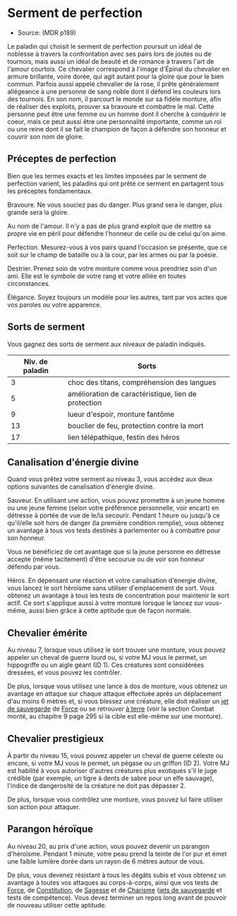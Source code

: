 <!--Items-->

# <!--Name-->Serment de perfection<!--/Name-->

- Source: <!--Source-->(MDR p189)<!--/Source-->

Le paladin qui choisit le serment de perfection poursuit un idéal de noblesse à travers la confrontation avec ses pairs lors de joutes ou de tournois, mais aussi un idéal de beauté et de romance à travers l'art de l'amour courtois. Ce chevalier correspond à l'image d'Épinal du chevalier en armure brillante, voire dorée, qui agit autant pour la gloire que pour le bien commun. Parfois aussi appelé chevalier de la rose, il prête généralement allégeance à une personne de sang noble dont il défend les couleurs lors des tournois. En son nom, il parcourt le monde sur sa fidèle monture, afin de réaliser des exploits, prouver sa bravoure et combattre le mal. Cette personne peut être une femme ou un homme dont il cherche à conquérir le coeur, mais ce peut aussi être une personnalité importante, comme un roi ou une reine dont il se fait le champion de façon à défendre son honneur et couvrir son nom de gloire.

<!--Generic-->

## <!--Name-->Préceptes de perfection<!--/Name-->

Bien que les termes exacts et les limites imposées par le serment de perfection varient, les paladins qui ont prêté ce serment en partagent tous les préceptes fondamentaux.

Bravoure. Ne vous souciez pas du danger. Plus grand sera le danger, plus grande sera la gloire.

Au nom de l'amour. Il n'y a pas de plus grand exploit que de mettre sa propre vie en péril pour défendre l'honneur de celle ou de celui qu'on aime.

Perfection. Mesurez-vous à vos pairs quand l'occasion se présente, que ce soit sur le champ de bataille ou à la cour, par les armes ou par la poésie.

Destrier. Prenez soin de votre monture comme vous prendriez soin d'un ami. Elle est le symbole de votre rang et votre alliée en toutes circonstances.

Élégance. Soyez toujours un modèle pour les autres, tant par vos actes que vos paroles ou votre apparence.

<!--/Generic-->

<!--Generic-->

## <!--Name-->Sorts de serment<!--/Name-->

Vous gagnez des sorts de serment aux niveaux de paladin indiqués.

|Niv. de paladin|Sorts|
|---|---|
|3|choc des titans, compréhension des langues|
|5|amélioration de caractéristique, lien de protection|
|9|lueur d'espoir, monture fantôme|
|13|bouclier de feu, protection contre la mort|
|17|lien télépathique, festin des héros|

<!--/Generic-->

<!--Generic-->

## <!--Name-->Canalisation d'énergie divine<!--/Name-->

Quand vous prêtez votre serment au niveau 3, vous accédez aux deux options suivantes de canalisation d'énergie divine.

Sauveur. En utilisant une action, vous pouvez promettre à un jeune homme ou une jeune femme (selon votre préférence personnelle, voir encart) en détresse à portée de vue de le/la secourir. Pendant 1 heure ou jusqu'à ce qu'il/elle soit hors de danger (la première condition remplie), vous obtenez un avantage à tous vos tests destinés à parlementer ou à combattre pour son honneur.

Vous ne bénéficiez de cet avantage que si la jeune personne en détresse accepte (même tacitement) d'être secourue ou de voir son honneur défendu par vous.

Héros. En dépensant une réaction et votre canalisation d'énergie divine, vous lancez le sort héroïsme sans utiliser d'emplacement de sort. Vous obtenez un avantage à tous les tests de concentration pour maintenir le sort actif. Ce sort s'applique aussi à votre monture lorsque le lancez sur vous-même, aussi bien grâce à cette aptitude que de façon normale.

<!--/Generic-->

<!--Generic-->

## <!--Name-->Chevalier émérite<!--/Name-->

Au niveau 7, lorsque vous utilisez le sort trouver une monture, vous pouvez appeler un cheval de guerre lourd ou, si votre MJ vous le permet, un hippogriffe ou un aigle géant (ID 1). Ces créatures sont considérées dressées, et vous pouvez les contrôler.

De plus, lorsque vous utilisez une lance à dos de monture, vous obtenez un avantage en attaque sur chaque attaque effectuée après un déplacement d'au moins 6 mètres et, si vous blessez une créature, elle doit réaliser un [jet de sauvegarde] de [Force] ou se retrouver [à terre] (voir la section Combat monté, au chapitre 9 page 295 si la cible est elle-même sur une monture).

<!--/Generic-->

<!--Generic-->

## <!--Name-->Chevalier prestigieux<!--/Name-->

À partir du niveau 15, vous pouvez appeler un cheval de guerre céleste ou encore, si votre MJ vous le permet, un pégase ou un griffon (ID 2). Votre MJ est habilité à vous autoriser d'autres créatures plus exotiques s'il le juge crédible (par exemple, un tigre à dents de sabre pour un elfe sauvage), l'indice de dangerosité de la créature ne doit pas dépasser 2.

De plus, lorsque vous contrôlez une monture, vous pouvez lui faire utiliser son action pour attaquer.

<!--/Generic-->

<!--Generic-->

## <!--Name-->Parangon héroïque<!--/Name-->

Au niveau 20, au prix d'une action, vous pouvez devenir un parangon d'héroïsme. Pendant 1 minute, votre peau prend la teinte de l'or pur et émet une faible lumière dorée dans un rayon de 6 mètres autour de vous.

De plus, vous devenez résistant à tous les dégâts subis et vous obtenez un avantage à toutes vos attaques au corps-à-corps, ainsi que vos tests de [Force], de [Constitution], de [Sagesse] et de [Charisme] ([jets de sauvegarde] et tests de compétence). Vous devez terminer un repos long avant de pouvoir de nouveau utiliser cette aptitude.

<!--/Generic-->

<!--/Items-->

[à terre]: conditions_hd.md#À-terre
[Force]: abilities_strength_hd.md
[Dextérité]: abilities_dexterity_hd.md
[Constitution]: abilities_constitution_hd.md
[Intelligence]: abilities_intelligence_hd.md
[Sagesse]: abilities_wisdom_hd.md
[Charisme]: abilities_charisma_hd.md
[jet de sauvegarde]: abilities_hd.md#jets-de-sauvegarde
[jets de sauvegarde]: abilities_hd.md#jets-de-sauvegarde




